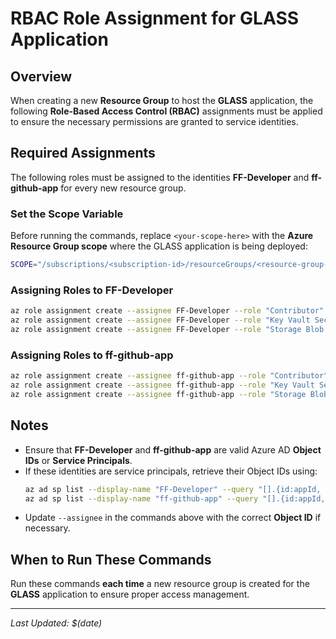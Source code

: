# RBAC Role Assignment for GLASS Application
 
## Overview
When creating a new **Resource Group** to host the **GLASS** application, the following **Role-Based Access Control (RBAC)** assignments must be applied to ensure the necessary permissions are granted to service identities.
 
## Required Assignments
The following roles must be assigned to the identities **FF-Developer** and **ff-github-app** for every new resource group.
 
### **Set the Scope Variable**
Before running the commands, replace `<your-scope-here>` with the **Azure Resource Group scope** where the GLASS application is being deployed:
 
```sh
SCOPE="/subscriptions/<subscription-id>/resourceGroups/<resource-group-name>"
```
 
### **Assigning Roles to FF-Developer**
```sh
az role assignment create --assignee FF-Developer --role "Contributor" --scope $SCOPE
az role assignment create --assignee FF-Developer --role "Key Vault Secrets Officer" --scope $SCOPE
az role assignment create --assignee FF-Developer --role "Storage Blob Data Contributor" --scope $SCOPE
```
 
### **Assigning Roles to ff-github-app**
```sh
az role assignment create --assignee ff-github-app --role "Contributor" --scope $SCOPE
az role assignment create --assignee ff-github-app --role "Key Vault Secrets Officer" --scope $SCOPE
az role assignment create --assignee ff-github-app --role "Storage Blob Data Contributor" --scope $SCOPE
```
 
## Notes
- Ensure that **FF-Developer** and **ff-github-app** are valid Azure AD **Object IDs** or **Service Principals**.
- If these identities are service principals, retrieve their Object IDs using:
  ```sh
  az ad sp list --display-name "FF-Developer" --query "[].{id:appId, name:displayName}"
  az ad sp list --display-name "ff-github-app" --query "[].{id:appId, name:displayName}"
  ```
- Update `--assignee` in the commands above with the correct **Object ID** if necessary.
 
## When to Run These Commands
Run these commands **each time** a new resource group is created for the **GLASS** application to ensure proper access management.
 
---
_Last Updated: $(date)_